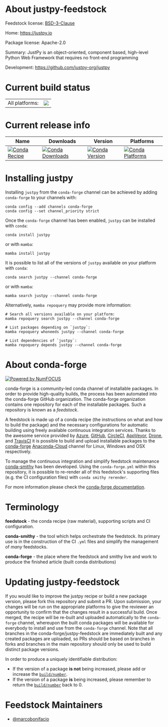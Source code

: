 About justpy-feedstock
======================

Feedstock license: [BSD-3-Clause](https://github.com/conda-forge/justpy-feedstock/blob/main/LICENSE.txt)

Home: https://justpy.io

Package license: Apache-2.0

Summary: JustPy is an object-oriented, component based, high-level Python Web Framework that requires no front-end programming

Development: https://github.com/justpy-org/justpy

Current build status
====================


<table><tr><td>All platforms:</td>
    <td>
      <a href="https://dev.azure.com/conda-forge/feedstock-builds/_build/latest?definitionId=15560&branchName=main">
        <img src="https://dev.azure.com/conda-forge/feedstock-builds/_apis/build/status/justpy-feedstock?branchName=main">
      </a>
    </td>
  </tr>
</table>

Current release info
====================

| Name | Downloads | Version | Platforms |
| --- | --- | --- | --- |
| [![Conda Recipe](https://img.shields.io/badge/recipe-justpy-green.svg)](https://anaconda.org/conda-forge/justpy) | [![Conda Downloads](https://img.shields.io/conda/dn/conda-forge/justpy.svg)](https://anaconda.org/conda-forge/justpy) | [![Conda Version](https://img.shields.io/conda/vn/conda-forge/justpy.svg)](https://anaconda.org/conda-forge/justpy) | [![Conda Platforms](https://img.shields.io/conda/pn/conda-forge/justpy.svg)](https://anaconda.org/conda-forge/justpy) |

Installing justpy
=================

Installing `justpy` from the `conda-forge` channel can be achieved by adding `conda-forge` to your channels with:

```
conda config --add channels conda-forge
conda config --set channel_priority strict
```

Once the `conda-forge` channel has been enabled, `justpy` can be installed with `conda`:

```
conda install justpy
```

or with `mamba`:

```
mamba install justpy
```

It is possible to list all of the versions of `justpy` available on your platform with `conda`:

```
conda search justpy --channel conda-forge
```

or with `mamba`:

```
mamba search justpy --channel conda-forge
```

Alternatively, `mamba repoquery` may provide more information:

```
# Search all versions available on your platform:
mamba repoquery search justpy --channel conda-forge

# List packages depending on `justpy`:
mamba repoquery whoneeds justpy --channel conda-forge

# List dependencies of `justpy`:
mamba repoquery depends justpy --channel conda-forge
```


About conda-forge
=================

[![Powered by
NumFOCUS](https://img.shields.io/badge/powered%20by-NumFOCUS-orange.svg?style=flat&colorA=E1523D&colorB=007D8A)](https://numfocus.org)

conda-forge is a community-led conda channel of installable packages.
In order to provide high-quality builds, the process has been automated into the
conda-forge GitHub organization. The conda-forge organization contains one repository
for each of the installable packages. Such a repository is known as a *feedstock*.

A feedstock is made up of a conda recipe (the instructions on what and how to build
the package) and the necessary configurations for automatic building using freely
available continuous integration services. Thanks to the awesome service provided by
[Azure](https://azure.microsoft.com/en-us/services/devops/), [GitHub](https://github.com/),
[CircleCI](https://circleci.com/), [AppVeyor](https://www.appveyor.com/),
[Drone](https://cloud.drone.io/welcome), and [TravisCI](https://travis-ci.com/)
it is possible to build and upload installable packages to the
[conda-forge](https://anaconda.org/conda-forge) [Anaconda-Cloud](https://anaconda.org/)
channel for Linux, Windows and OSX respectively.

To manage the continuous integration and simplify feedstock maintenance
[conda-smithy](https://github.com/conda-forge/conda-smithy) has been developed.
Using the ``conda-forge.yml`` within this repository, it is possible to re-render all of
this feedstock's supporting files (e.g. the CI configuration files) with ``conda smithy rerender``.

For more information please check the [conda-forge documentation](https://conda-forge.org/docs/).

Terminology
===========

**feedstock** - the conda recipe (raw material), supporting scripts and CI configuration.

**conda-smithy** - the tool which helps orchestrate the feedstock.
                   Its primary use is in the construction of the CI ``.yml`` files
                   and simplify the management of *many* feedstocks.

**conda-forge** - the place where the feedstock and smithy live and work to
                  produce the finished article (built conda distributions)


Updating justpy-feedstock
=========================

If you would like to improve the justpy recipe or build a new
package version, please fork this repository and submit a PR. Upon submission,
your changes will be run on the appropriate platforms to give the reviewer an
opportunity to confirm that the changes result in a successful build. Once
merged, the recipe will be re-built and uploaded automatically to the
`conda-forge` channel, whereupon the built conda packages will be available for
everybody to install and use from the `conda-forge` channel.
Note that all branches in the conda-forge/justpy-feedstock are
immediately built and any created packages are uploaded, so PRs should be based
on branches in forks and branches in the main repository should only be used to
build distinct package versions.

In order to produce a uniquely identifiable distribution:
 * If the version of a package **is not** being increased, please add or increase
   the [``build/number``](https://docs.conda.io/projects/conda-build/en/latest/resources/define-metadata.html#build-number-and-string).
 * If the version of a package **is** being increased, please remember to return
   the [``build/number``](https://docs.conda.io/projects/conda-build/en/latest/resources/define-metadata.html#build-number-and-string)
   back to 0.

Feedstock Maintainers
=====================

* [@marcobonifacio](https://github.com/marcobonifacio/)

